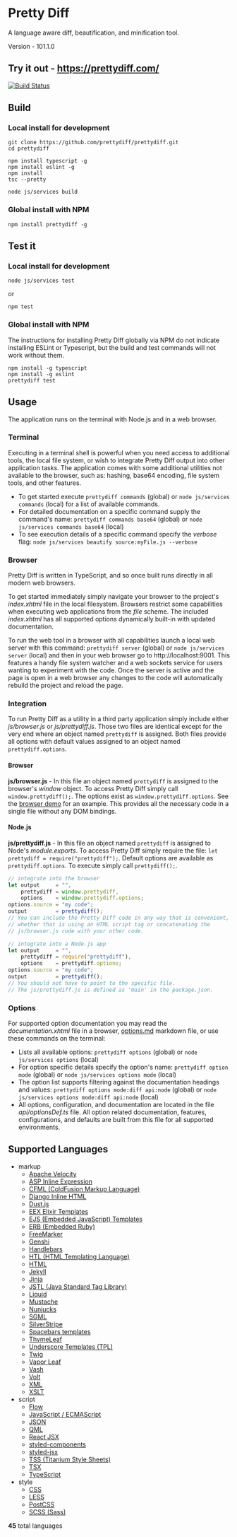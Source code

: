 # Pretty Diff
A language aware diff, beautification, and minification tool.

Version - 101.1.0

## Try it out - https://prettydiff.com/

[![Build Status](https://semaphoreci.com/api/v1/prettydiff/prettydiff/branches/master/badge.svg)](https://semaphoreci.com/prettydiff/prettydiff)

## Build
### Local install for development
```
git clone https://github.com/prettydiff/prettydiff.git
cd prettydiff

npm install typescript -g
npm install eslint -g
npm install
tsc --pretty

node js/services build
```

### Global install with NPM
```
npm install prettydiff -g
```

## Test it
### Local install for development
```
node js/services test
```
or
```
npm test
```

### Global install with NPM
The instructions for installing Pretty Diff globally via NPM do not indicate installing ESLint or Typescript, but the build and test commands will not work without them.

```
npm install -g typescript
npm install -g eslint
prettydiff test
```

## Usage
The application runs on the terminal with Node.js and in a web browser.

### Terminal
Executing in a terminal shell is powerful when you need access to additional tools, the local file system, or wish to integrate Pretty Diff output into other application tasks.  The application comes with some additional utilities not available to the browser, such as: hashing, base64 encoding, file system tools, and other features.

* To get started execute `prettydiff commands` (global)  or `node js/services commands` (local) for a list of available commands.
* For detailed documentation on a specific command supply the command's name: `prettydiff commands base64` (global) or `node js/services commands base64` (local)
* To see execution details of a specific command specify the *verbose* flag: `node js/services beautify source:myFile.js --verbose`

### Browser
Pretty Diff is written in TypeScript, and so once built runs directly in all modern web browsers.

To get started immediately simply navigate your browser to the project's *index.xhtml* file in the local filesystem.  Browsers restrict some capabilities when executing web applications from the *file* scheme.  The included *index.xhtml* has all supported options dynamically built-in with updated documentation.

To run the web tool in a browser with all capabilities launch a local web server with this command: `prettydiff server` (global) or `node js/services server` (local) and then in your web browser go to http://localhost:9001.  This features a handy file system watcher and a web sockets service for users wanting to experiment with the code.  Once the server is active and the page is open in a web browser any changes to the code will automatically rebuild the project and reload the page.

### Integration
To run Pretty Diff as a utility in a third party application simply include either *js/browser.js* or *js/prettydiff.js*.  Those two files are identical except for the very end where an object named `prettydiff` is assigned.  Both files provide all options with default values assigned to an object named `prettydiff.options`.

#### Browser
**js/browser.js** - In this file an object named `prettydiff` is assigned to the browser's *window* object.  To access Pretty Diff simply call `window.prettydiff();`.  The options exist as `window.prettydiff.options`.  See the [browser demo](test/browser.html) for an example.  This provides all the necessary code in a single file without any DOM bindings.

#### Node.js
**js/prettydiff.js** - In this file an object named `prettydiff` is assigned to Node's *module.exports*.  To access Pretty Diff simply require the file: `let prettydiff = require("prettydiff");`.  Default options are available as `prettydiff.options`.  To execute simply call `prettydiff();`.

```javascript
// integrate into the browser
let output     = "",
    prettydiff = window.prettydiff,
    options    = window.prettydiff.options;
options.source = "my code";
output         = prettydiff();
// You can include the Pretty Diff code in any way that is convenient,
// whether that is using an HTML script tag or concatenating the
// js/browser.js code with your other code.

// integrate into a Node.js app
let output     = "",
    prettydiff = require("prettydiff"),
    options    = prettydiff.options;
options.source = "my code";
output         = prettydiff();
// You should not have to point to the specific file.
// The js/prettydiff.js is defined as 'main' in the package.json.
```

### Options
For supported option documentation you may read the *documentation.xhtml* file in a browser, [options.md](options.md) markdown file, or use these commands on the terminal:

* Lists all available options: `prettydiff options` (global) or `node js/services options` (local)
* For option specific details specify the option's name: `prettydiff option mode` (global) or `node js/services options mode` (local)
* The option list supports filtering against the documentation headings and values: `prettydiff options mode:diff api:node` (global) or `node js/services options mode:diff api:node` (local)
* All options, configuration, and documentation are located in the file *api/optionsDef.ts* file.  All option related documentation, features, configurations, and defaults are built from this file for all supported environments.

## Supported Languages
- markup
   * [Apache Velocity](https://velocity.apache.org/)
   * [ASP Inline Expression](https://support.microsoft.com/en-us/help/976112/introduction-to-asp-net-inline-expressions-in-the-net-framework)
   * [CFML (ColdFusion Markup Language)](https://www.adobe.com/products/coldfusion-family.html)
   * [Django Inline HTML](https://docs.djangoproject.com/en/2.1/topics/forms/)
   * [Dust.js](https://www.dustjs.com/)
   * [EEX Elixir Templates](https://hexdocs.pm/eex/EEx.html)
   * [EJS (Embedded JavaScript) Templates](https://www.ejs.co/)
   * [ERB (Embedded Ruby)](https://ruby-doc.org/stdlib-1.9.3/libdoc/erb/rdoc/ERB.html)
   * [FreeMarker](https://freemarker.apache.org/)
   * [Genshi](https://genshi.edgewall.org/)
   * [Handlebars](https://handlebarsjs.com/)
   * [HTL (HTML Templating Language)](https://helpx.adobe.com/experience-manager/htl/using/getting-started.html)
   * [HTML](https://www.w3.org/TR/html52/)
   * [Jekyll](https://jekyllrb.com/docs/liquid/)
   * [Jinja](http://jinja.pocoo.org/)
   * [JSTL (Java Standard Tag Library)](https://github.com/eclipse-ee4j/jstl-api)
   * [Liquid](https://shopify.github.io/liquid/)
   * [Mustache](https://mustache.github.io/)
   * [Nunjucks](https://mozilla.github.io/nunjucks/)
   * [SGML](https://www.iso.org/standard/16387.html)
   * [SilverStripe](https://docs.silverstripe.org/en/4/developer_guides/templates/syntax/)
   * [Spacebars templates](http://blazejs.org/guide/spacebars.html)
   * [ThymeLeaf](https://www.thymeleaf.org/doc/tutorials/3.0/usingthymeleaf.html)
   * [Underscore Templates (TPL)](https://underscorejs.org/#template)
   * [Twig](https://twig.symfony.com/)
   * [Vapor Leaf](https://docs.vapor.codes/3.0/leaf/overview/)
   * [Vash](https://github.com/kirbysayshi/vash)
   * [Volt](https://phalcon-php-framework-documentation.readthedocs.io/en/latest/reference/volt.html)
   * [XML](https://www.w3.org/TR/REC-xml/)
   * [XSLT](https://www.w3.org/standards/xml/transformation)
- script
   * [Flow](https://flow.org/)
   * [JavaScript / ECMAScript](https://www.ecma-international.org/publications/files/ECMA-ST/Ecma-262.pdf)
   * [JSON](https://json.org/)
   * [QML](https://doc.qt.io/qt-5/qmlfirststeps.html)
   * [React JSX](https://reactjs.org/docs/introducing-jsx.html)
   * [styled-components](https://www.styled-components.com/)
   * [styled-jsx](https://github.com/zeit/styled-jsx#readme)
   * [TSS (Titanium Style Sheets)](https://docs.appcelerator.com/platform/latest/#!/api/Titanium.UI.TextField)
   * [TSX](https://www.typescriptlang.org/docs/handbook/jsx.html)
   * [TypeScript](https://www.typescriptlang.org/)
- style
   * [CSS](https://www.w3.org/Style/CSS/#news)
   * [LESS](http://lesscss.org/)
   * [PostCSS](https://postcss.org/)
   * [SCSS (Sass)](https://sass-lang.com/)

**45** total languages
